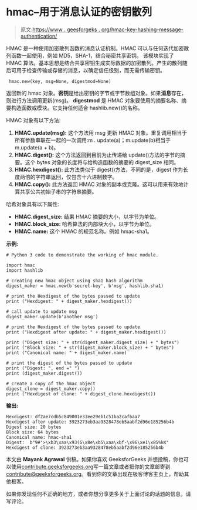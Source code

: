 # hmac–用于消息认证的密钥散列

> 原文:[https://www . geesforgeks . org/hmac-key-hashing-message-authentication/](https://www.geeksforgeeks.org/hmac-keyed-hashing-message-authentication/)

HMAC 是一种使用加密散列函数的消息认证机制。HMAC 可以与任何迭代加密散列函数一起使用，例如 MD5，SHA-1，结合秘密共享密钥。
该模块实现了 HMAC 算法。基本思想是结合共享密钥生成实际数据的加密散列。产生的散列随后可用于检查传输或存储的消息，以确定信任级别，而无需传输密钥。

```
 hmac.new(key, msg=None, digestmod=None) 
```

返回新的 hmac 对象。**密钥**是给出密钥的字节或字节数组对象。如果**消息**存在，则进行方法调用更新(msg)。 **digestmod** 是 HMAC 对象要使用的摘要名称、摘要构造函数或模块。它支持任何适合 hashlib.new()的名称。

HMAC 对象有以下方法:

1.  **HMAC.update(msg):** 这个方法用 msg 更新 HMAC 对象。重复调用相当于所有参数串联在一起的一次调用:m . update(a)；m.update(b)相当于 m.update(a + b)。
2.  **HMAC.digest():** 这个方法返回到目前为止传递给 update()方法的字节的摘要。这个 bytes 对象的长度将与给构造函数的摘要的 digest_size 相同。
3.  **HMAC.hexdigest():** 此方法类似于 digest()方法，不同的是，digest 作为长度两倍的字符串返回，仅包含十六进制数字。
4.  **HMAC.copy():** 此方法返回 HMAC 对象的副本或克隆。这可以用来有效地计算共享公共初始子串的字符串摘要。

哈希对象具有以下属性:

*   **HMAC.digest_size:** 结果 HMAC 摘要的大小，以字节为单位。
*   **HMAC.block_size:** 哈希算法的内部块大小，以字节为单位。
*   **HMAC.name:** 这个 HMAC 的规范名称。例如 hmac-sha1。

**示例:**

```
# Python 3 code to demonstrate the working of hmac module.

import hmac
import hashlib

# creating new hmac object using sha1 hash algorithm
digest_maker = hmac.new(b'secret-key', b'msg', hashlib.sha1)

# print the Hexdigest of the bytes passed to update
print ("Hexdigest: " + digest_maker.hexdigest())

# call update to update msg
digest_maker.update(b'another msg')

# print the Hexdigest of the bytes passed to update
print ("Hexdigest after update: " + digest_maker.hexdigest())

print ("Digest size: " + str(digest_maker.digest_size) + " bytes")
print ("Block size: " + str(digest_maker.block_size) + " bytes")
print ("Canonical name: " + digest_maker.name)

# print the digest of the bytes passed to update
print ("Digest: ", end =" ")
print (digest_maker.digest())

# create a copy of the hmac object
digest_clone = digest_maker.copy()
print ("Hexdigest of clone: " + digest_clone.hexdigest())
```

**输出:**

```
Hexdigest: df2ae7cdb5c849001e33ee29eb1c51ba2cafbaa7
Hexdigest after update: 3923273eb3aa9328478eb5aabf2d96e185256b4b
Digest size: 20 bytes
Block size: 64 bytes
Canonical name: hmac-sha1
Digest:  b"9#'>\xb3\xaa\x93(G\x8e\xb5\xaa\xbf-\x96\xe1\x85%kK"
Hexdigest of clone: 3923273eb3aa9328478eb5aabf2d96e185256b4b

```

本文由 **Mayank Agrawal** 供稿。如果你喜欢 GeeksforGeeks 并想投稿，你也可以使用[contribute.geeksforgeeks.org](http://www.contribute.geeksforgeeks.org)写一篇文章或者把你的文章邮寄到 contribute@geeksforgeeks.org。看到你的文章出现在极客博客主页上，帮助其他极客。

如果你发现任何不正确的地方，或者你想分享更多关于上面讨论的话题的信息，请写评论。